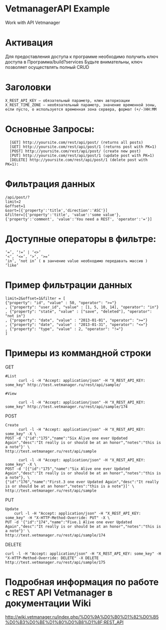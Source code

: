 # VetmanagerAPI Example
Work with API Vetmanager

Активация
=========
Для предоставления доступа к программе необходимо получить ключ доступа в Программа/build?services Будьте внимательны, ключ позволяет осуществлять полный CRUD

Заголовки
=========
    X_REST_API_KEY — обязательный параметр, ключ авторизации
    X_REST_TIME_ZONE — необязательный параметр, значение временной зоны, если пусто, о используется временная зона сервера, формат (+/-)HH:MM

Основные Запросы:
================
      [GET] http://yoursite.com/rest/api/post/ (returns all posts) 
      [GET] http://yoursite.com/rest/api/post/1 (returns post with PK=1) 
      [POST] http://yoursite.com/rest/api/post/ (create new post) 
      [PUT] http://yoursite.com/rest/api/post/1 (update post with PK=1) 
      [DELETE] http://yoursite.com/rest/api/post/1 (delete post with PK=1):

# Фильтрация данных
    /api/post/?
    limit=2
    &offset=1
    &sort=[{'property':'title','direction':'ASC'}]
    &filter=[{'property':'title', 'value':'some value'},{'property':'comment', 'value':'You need a REST', 'operator':'='}]
    
Доступные операторы в фильтре:
=============
    
    ‘=’, ‘!=’ | ‘<>’
    ‘<‘, ‘<=’, ‘>’, ‘>=’
    ‘in’, ‘not in’ ( в занчение value необходимо передавать массив )
    ‘like’
    
Пример фильтрации данных
=============
    limit=2&offset=1&filter = [
    {"property": "id", "value" : 50, "operator": ">="}
    , {"property": "user_id", "value" : [1, 5, 10, 14], "operator": "in"}
    , {"property": "state", "value" : ["save", "deleted"], "operator": "not in"}
    , {"property": "date", "value" : "2013-01-01", "operator": ">="}
    , {"property": "date", "value" : "2013-01-31", "operator": "<="}
    , {"property": "type", "value" : 2, "operator": "!="}
    ]
Примеры из коммандной строки
=============
GET

    #List
          curl -i -H "Accept: application/json" -H "X_REST_API_KEY: some_key" http://test.vetmanager.ru/rest/api/sample/
    
    #View
    
          curl -l -H "Accept: application/json" -H "X_REST_API_KEY: some_key" http://test.vetmanager.ru/rest/api/sample/174
POST

    Create
          curl -l -H "Accept: application/json" -H "X_REST_API_KEY: some_key" -X \
    POST -d '{"id":"175","name":"Six Alive one ever Updated Again","desc":"It really is or should be at an honor","notes":"this is a note"}' \
    http://test.vetmanager.ru/rest/api/sample
    
          curl -l -H "Accept: application/json" -H "X_REST_API_KEY: some_key" -X \
    POST -d '[{"id":"175","name":"Six Alive one ever Updated Again","desc":"It really is or should be at an honor","notes":"this is a note"}, \
    {"id":"176","name":"First.3 one ever Updated Again","desc":"It really is or should be at an honor","notes":"this is a note"}]' \
    http://test.vetmanager.ru/rest/api/sample
PUT

    Update
        curl -l -H "Accept: application/json" -H "X_REST_API_KEY: some_key" -H "X-HTTP-Method-Override: PUT" -X \
    PUT -d '{"id":"174","name":"Five.1 Alive one ever Updated Again","desc":"It really is or should be at an honor","notes":"this is a note"}' \
    http://test.vetmanager.ru/rest/api/sample/174
DELETE

    curl -l -H "Accept: application/json" -H "X_REST_API_KEY: some_key" -H "X-HTTP-Method-Override: DELETE" -X DELETE http://test.vetmanager.ru/rest/api/sample/175
    
Подробная информация по работе с REST API Vetmanager в документации Wiki
=================================================
http://wiki.vetmanager.ru/index.php/%D0%9A%D0%B0%D1%82%D0%B5%D0%B3%D0%BE%D1%80%D0%B8%D1%8F:REST_API
